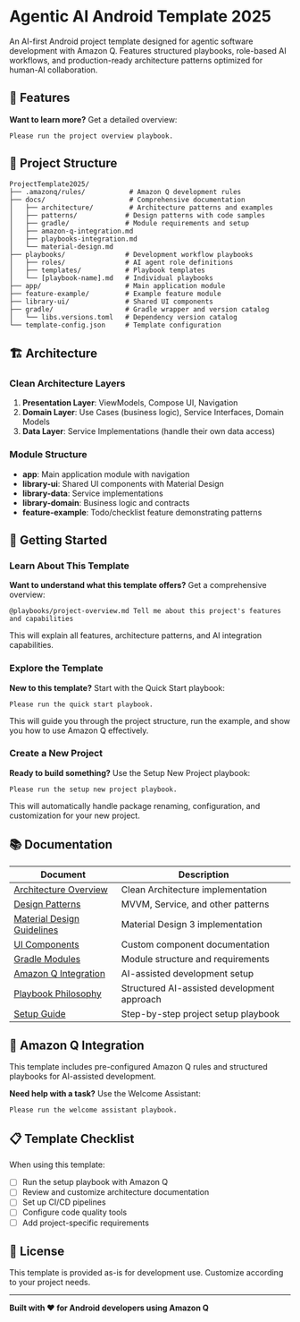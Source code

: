 # Agentic AI Android Template 2025

An AI-first Android project template designed for agentic software development with Amazon Q. Features structured playbooks, role-based AI workflows, and production-ready architecture patterns optimized for human-AI collaboration.

## 🚀 Features

**Want to learn more?** Get a detailed overview:
```
Please run the project overview playbook.
```

## 📁 Project Structure

```
ProjectTemplate2025/
├── .amazonq/rules/           # Amazon Q development rules
├── docs/                     # Comprehensive documentation
│   ├── architecture/         # Architecture patterns and examples
│   ├── patterns/            # Design patterns with code samples
│   ├── gradle/              # Module requirements and setup
│   ├── amazon-q-integration.md
│   ├── playbooks-integration.md
│   └── material-design.md
├── playbooks/               # Development workflow playbooks
│   ├── roles/               # AI agent role definitions
│   ├── templates/           # Playbook templates
│   └── [playbook-name].md   # Individual playbooks
├── app/                     # Main application module
├── feature-example/         # Example feature module
├── library-ui/              # Shared UI components
├── gradle/                  # Gradle wrapper and version catalog
│   └── libs.versions.toml   # Dependency version catalog
└── template-config.json     # Template configuration
```

## 🏗️ Architecture

### Clean Architecture Layers
1. **Presentation Layer**: ViewModels, Compose UI, Navigation
2. **Domain Layer**: Use Cases (business logic), Service Interfaces, Domain Models  
3. **Data Layer**: Service Implementations (handle their own data access)

### Module Structure
- **app**: Main application module with navigation
- **library-ui**: Shared UI components with Material Design
- **library-data**: Service implementations
- **library-domain**: Business logic and contracts
- **feature-example**: Todo/checklist feature demonstrating patterns

## 🚀 Getting Started

### Learn About This Template
**Want to understand what this template offers?** Get a comprehensive overview:
```
@playbooks/project-overview.md Tell me about this project's features and capabilities
```
This will explain all features, architecture patterns, and AI integration capabilities.

### Explore the Template
**New to this template?** Start with the Quick Start playbook:
```
Please run the quick start playbook.
```
This will guide you through the project structure, run the example, and show you how to use Amazon Q effectively.

### Create a New Project
**Ready to build something?** Use the Setup New Project playbook:
```
Please run the setup new project playbook.
```
This will automatically handle package renaming, configuration, and customization for your new project.


## 📚 Documentation

| Document | Description |
|----------|-------------|
| [Architecture Overview](docs/architecture/README.md) | Clean Architecture implementation |
| [Design Patterns](docs/patterns/README.md) | MVVM, Service, and other patterns |
| [Material Design Guidelines](docs/material-design.md) | Material Design 3 implementation |
| [UI Components](docs/ui-components.md) | Custom component documentation |
| [Gradle Modules](docs/gradle/README.md) | Module structure and requirements |
| [Amazon Q Integration](docs/amazon-q-integration.md) | AI-assisted development setup |
| [Playbook Philosophy](docs/playbook-philosophy.md) | Structured AI-assisted development approach |
| [Setup Guide](playbooks/setup-new-project.md) | Step-by-step project setup playbook |

## 🤖 Amazon Q Integration

This template includes pre-configured Amazon Q rules and structured playbooks for AI-assisted development.

**Need help with a task?** Use the Welcome Assistant:
```
Please run the welcome assistant playbook.
```

## 📋 Template Checklist

When using this template:
- [ ] Run the setup playbook with Amazon Q
- [ ] Review and customize architecture documentation
- [ ] Set up CI/CD pipelines
- [ ] Configure code quality tools
- [ ] Add project-specific requirements

## 📄 License

This template is provided as-is for development use. Customize according to your project needs.

---

**Built with ❤️ for Android developers using Amazon Q**